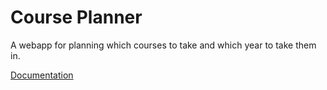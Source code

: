 Course Planner
=============

A webapp for planning which courses to take and which year to take them in.

<a href="https://khanny17.github.io/CoursePlanner/docs/gen/index.html" target="_blank">Documentation</a>
